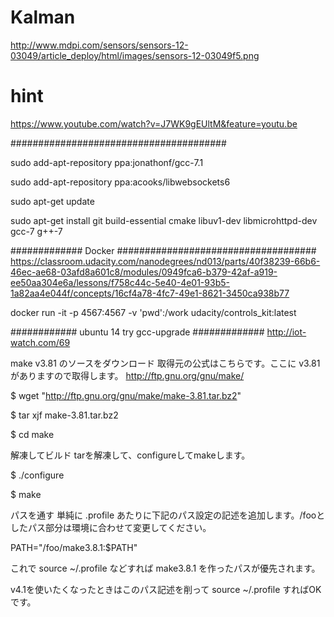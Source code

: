 # Kalman

http://www.mdpi.com/sensors/sensors-12-03049/article_deploy/html/images/sensors-12-03049f5.png


# hint
https://www.youtube.com/watch?v=J7WK9gEUltM&feature=youtu.be

#######################################

sudo add-apt-repository ppa:jonathonf/gcc-7.1

sudo add-apt-repository ppa:acooks/libwebsockets6

sudo apt-get update

sudo apt-get install git build-essential cmake libuv1-dev libmicrohttpd-dev gcc-7 g++-7

#############  Docker   ####################################
https://classroom.udacity.com/nanodegrees/nd013/parts/40f38239-66b6-46ec-ae68-03afd8a601c8/modules/0949fca6-b379-42af-a919-ee50aa304e6a/lessons/f758c44c-5e40-4e01-93b5-1a82aa4e044f/concepts/16cf4a78-4fc7-49e1-8621-3450ca938b77

docker run -it -p 4567:4567 -v 'pwd':/work udacity/controls_kit:latest


############ ubuntu 14  try gcc-upgrade #############
http://iot-watch.com/69

make v3.81 のソースをダウンロード
取得元の公式はこちらです。ここに v3.81 がありますので取得します。
http://ftp.gnu.org/gnu/make/


$ wget "http://ftp.gnu.org/gnu/make/make-3.81.tar.bz2"

$ tar xjf make-3.81.tar.bz2

$ cd make

解凍してビルド
tarを解凍して、configureしてmakeします。

$ ./configure

$ make

パスを通す
単純に .profile あたりに下記のパス設定の記述を追加します。/fooとしたパス部分は環境に合わせて変更してください。


PATH="/foo/make3.8.1:$PATH"

これで source ~/.profile などすれば make3.8.1 を作ったパスが優先されます。

v4.1を使いたくなったときはこのパス記述を削って source ~/.profile すればOKです。


